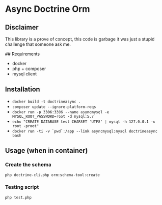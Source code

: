 # Async Doctrine Orm

## Disclaimer

This library is a prove of concept, this code is garbage it was just a stupid challenge that someone ask me.

## Requirements 

 * docker
 * php + composer
 * mysql client

## Installation

 * ``docker build -t doctrineasync .``
 * ``composer update --ignore-platform-reqs``
 * ``docker run -p 3306:3306 --name asyncmysql -e MYSQL_ROOT_PASSWORD=root -d mysql:5.7``
 * ``echo "CREATE DATABASE test CHARSET 'UTF8' | mysql -h 127.0.0.1 -u root -proot"``
 * ``docker run -ti -v `pwd`:/app --link asyncmysql:mysql doctrineasync bash``
 
## Usage (when in container)

### Create the schema

```
php doctrine-cli.php orm:schema-tool:create
```

### Testing script

```
php test.php
```
